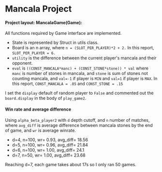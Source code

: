# Mancala Project
#### Project layout: MancalaGame(Game):

All functions required by Game interface are implemented. 
- State is represented by Struct in utils class.  
- Board is an n array, where `n = (SLOT_PER_PLAYER)*2 + 2.` In this report, `SLOT_PER_PLAYER = 6.`
- `utility` is the difference between the current player's mancala and their opponent.
- `eval` is ``((CONST_MANCALA*manc) + (CONST_STONE*stone)) * val`` where `manc` is number of stones in mancala, and `stone` is sum of stones not counting mancala, and `val=-1` if player is `MIN` and `val=1` if player is `MAX`. In this report, `CONST_MANCALA = .85` and `CONST_STONE = .15`

I set the `display` default of random player to `False` and commented out the `board.display` in the body of `play_game2`.

#### Win rate and average difference
Using `alpha_beta_player2` with `d` depth cutoff, and `n` number of matches, where `avg_diff` is average difference between mancala stones by the end of game, and `wr` is average winrate.

 * d=4, n=100, wr= 0.93, avg_diff= 18.56
 * d=5, n=100, wr= 0.96, avg_diff= 21.84
 * d=6, n=100, wr= 1.00, avg_diff= 24.1
 * d=7, n=50,  wr= 1.00, avg_diff= 23.68

Reaching d=7, each game takes about 17s so I only ran 50 games. 